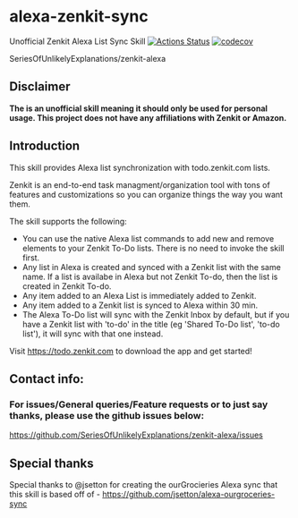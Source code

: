 # alexa-zenkit-sync

Unofficial Zenkit Alexa List Sync Skill
[![Actions Status](https://github.com/SeriesOfUnlikelyExplanations/zenkit-alexa/workflows/Deploy/badge.svg)](https://github.com/SeriesOfUnlikelyExplanations/zenkit-alexa/actions) [![codecov](https://codecov.io/gh/SeriesOfUnlikelyExplanations/zenkit-alexa/branch/master/graph/badge.svg)](https://codecov.io/gh/SeriesOfUnlikelyExplanations/zenkit-alexa)


SeriesOfUnlikelyExplanations/zenkit-alexa
## Disclaimer

**The is an unofficial skill meaning it should only be used for personal usage. This project does not have any affiliations with Zenkit or Amazon.**

## Introduction

This skill provides Alexa list synchronization with todo.zenkit.com lists.

Zenkit is an end-to-end task managment/organization tool with tons of features and customizations so you can organize things the way you want them.

The skill supports the following:
- You can use the native Alexa list commands to add new and remove elements to your Zenkit To-Do lists. There is no need to invoke the skill first.
- Any list in Alexa is created and synced with a Zenkit list with the same name. If a list is availabe in Alexa but not Zenkit To-do, then the list is created in Zenkit To-do.
- Any item added to an Alexa List is immediately added to Zenkit.
- Any item added to a Zenkit list is synced to Alexa within 30 min.
- The Alexa To-Do list will sync with the Zenkit Inbox by default, but if you have a Zenkit list with 'to-do' in the title (eg 'Shared To-Do list', 'to-do list'), it will sync with that one instead.

Visit https://todo.zenkit.com to download the app and get started!

## Contact info:
### For issues/General queries/Feature requests or to just say thanks, please use the github issues below:
https://github.com/SeriesOfUnlikelyExplanations/zenkit-alexa/issues

## Special thanks
Special thanks to @jsetton for creating the ourGrocieries Alexa sync that this skill is based off of - https://github.com/jsetton/alexa-ourgroceries-sync
